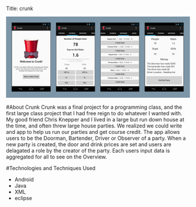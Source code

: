 Title: crunk

![Alt crunk](../images/crunk.png)

#About Crunk
Crunk was a final project for a programming class, and the first large class project that I had free reign to do whatever I wanted with. My good friend Chris Knepper and I lived in a large but run down house at the time, and often threw large house parties. We realized we could write and app to help us run our parties and get course credit. The app allows users to be the Doorman, Bartender, Driver or Observer of a party. When a new party is created, the door and drink prices are set and users are delagated a role by the creator of the party. Each users input data is aggregated for all to see on the Overview.

#Technologies and Techniques Used
- Android
- Java
- XML
- eclipse